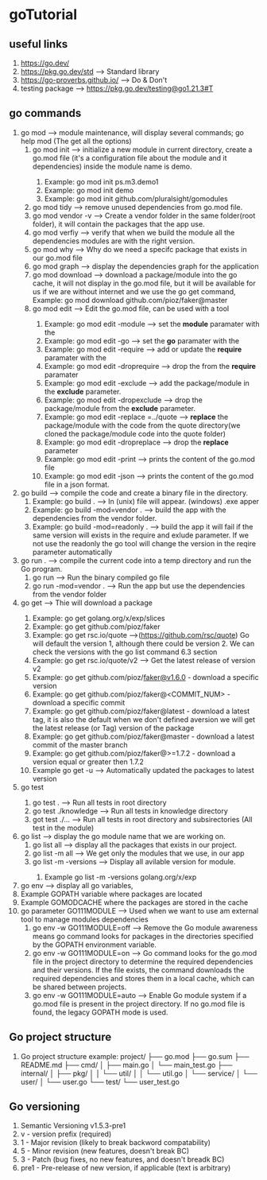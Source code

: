 # goTutorial
## useful links
1. https://go.dev/
2. https://pkg.go.dev/std --> Standard library
3. https://go-proverbs.github.io/ --> Do & Don't
4. testing package --> https://pkg.go.dev/testing@go1.21.3#T
## go commands
1. go mod --> module maintenance, will display several commands; go help mod (The get all the options)
   1. go mod init <NAME OF MODULE>--> initialize a new module in current directory, create a go.mod file (it's a configuration file about the module and it dependencies) inside the module name is demo.
      1. Example: go mod init ps.m3.demo1 
      2. Example: go mod init demo
      3. Example: go mod init github.com/pluralsight/gomodules
   2. go mod tidy --> remove unused dependencies from go.mod file.
   3. go mod vendor -v --> Create a vendor folder in the same folder(root folder), it will contain the packages that the app use.
   4. go mod verfiy --> verify that when we build the module all the dependencies modules are with the right version.
   5. go mod why <package> --> Why do we need a specifc package that exists in our go.mod file
   6. go mod graph --> display the dependencies graph for the application
   7. go mod download <value> --> download a package/module into the go cache, it will not display in the go.mod file, but it will be available for us if we are without internet and we use the go get command, Example: go mod download github.com/pioz/faker@master
   8. go mod edit <parameter> <value > --> Edit the go.mod file, can be used with a tool 
      1. Example: go mod edit -module <value> --> set the **module** paramater with the <value>
      2. Example: go mod edit -go <value> --> set the **go** paramater with the <value>
      3. Example: go mod edit -require <value> --> add or update the **require** paramater with the <value>
      4. Example: go mod edit -droprequire <value> --> drop the <value> from the **require** paramater
      5. Example: go mod edit -exclude <value> --> add the package/module <value> in the **exclude** parameter.
      6. Example: go mod edit -dropexclude <value> --> drop the package/module <value> from the **exclude** parameter.
      7. Example: go mod edit -replace <value>=../quote --> **replace** the package/module <value> with the code from the quote directory(we cloned the package/module code into the quote folder)
      8. Example: go mod edit -dropreplace <value> --> drop the **replace** parameter
      9. Example: go mod edit -print --> prints the content of the go.mod file
      10. Example: go mod edit -json --> prints the content of the go.mod file in a json format.
2. go build --> compile the code and create a binary file in the directory.
   1. Example: go build . --> In (unix) <moduleName> file will appear. (windows) <moduleName>.exe apper
   2. Example: go build -mod=vendor . --> build the app with the dependencies from the vendor folder.
   3. Example: go build -mod=readonly . --> build the app it will fail if the same version will exists in the require and exlude parameter. If we not use the readonly the go tool will change the version in the reqire parameter automatically
3. go run . --> compile the current code into a temp directory and run the Go program.
   1. go run <moduleName> --> Run the binary compiled go file
   2. go run -mod=vendor . --> Run the app but use the dependencies from the vendor folder
4. go get <package> --> Thie will download a package
   1. Example: go get golang.org/x/exp/slices
   2. Example: go get github.com/pioz/faker
   3. Example: go get rsc.io/quote -->(https://github.com/rsc/quote) Go will default the version 1, although there could be version 2. We can check the versions with the go list command 6.3 section
   4. Example: go get rsc.io/quote/v2 --> Get the latest release of version v2 
   5. Example: go get github.com/pioz/faker@v1.6.0 - download a specific version
   6. Example: go get github.com/pioz/faker@<COMMIT_NUM> - download a specific commit
   7. Example: go get github.com/pioz/faker@latest - download a latest tag, it is also the default when we don't defined aversion we will get the latest release (or Tag) version of the package 
   8. Example: go get github.com/pioz/faker@master - download a latest commit of the master branch
   9. Example: go get github.com/pioz/faker@>=1.7.2 - download a version equal or greater then 1.7.2
   10. Example go get -u --> Automatically updated the packages to latest version
5. go test <Tests locations> 
   1.  go test . --> Run all tests in root directory
   2.  go test ./knowledge --> Run all tests in knowledge directory
   3.  got test ./...  --> Run all tests in root directory and subsirectories (All test in the module)
6. go list --> display the go module name that we are working on.
   1. go list all --> display all the packages that exists in our project.
   2. go list -m all --> We get only the modules that we use, in our app
   3. go list -m -versions <ModuleName> --> Display all avilable version for module.
      1. Example go list -m -versions golang.org/x/exp
7.  go env --> display all go variables, 
   1. Example GOPATH variable where packages are located
   2. Example GOMODCACHE where the packages are stored in the cache
   3. go parameter GO111MODULE --> Used when we want to use am external tool to manage modules dependencies
      1. go env -w GO111MODULE=off --> Remove the Go module awareness means go command looks for packages in the directories specified by the GOPATH environment variable.
      2. go env -w GO111MODULE=on --> Go command looks for the go.mod file in the project directory to determine the required dependencies and their versions. If the file exists, the command downloads the required dependencies and stores them in a local cache, which can be shared between projects.
      3. go env -w GO111MODULE=auto --> Enable Go module system if a go.mod file is present in the project directory. If no go.mod file is found, the legacy GOPATH mode is used.
## Go project structure
1.  Go project structure example:
        project/
        ├── go.mod
        ├── go.sum
        ├── README.md
        ├── cmd/
        │   ├── main.go
        │   └── main_test.go
        ├── internal/
        │   ├── pkg/
        │   │   └── util/
        │   │       └── util.go
        │   └── service/
        │       └── user/
        │           └── user.go
        └── test/
            └── user_test.go
## Go versioning
1.  Semantic Versioning v1.5.3-pre1
   1.  v - version prefix (required)
   2.  1 - Major revision (likely to break backword compatability)
   3.  5 - Minor revision (new features, doesn't break BC)
   4.  3 - Patch (bug fixes, no new features, and doesn't breadk BC)
   5.  pre1 - Pre-release of new version, if applicable (text is arbitrary)